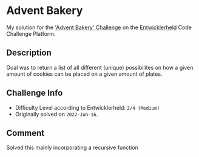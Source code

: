  # Advent Bakery

My solution for the ['Advent Bakery' Challenge](https://platform.entwicklerheld.de/challenge/challenge) on the [Entwicklerheld](https://platform.entwicklerheld.de/) Code Challenge Platform.

Description
---
Goal was to return a list of all different (unique) possibilites on how a given amount of cookies can be placed on a given amount of plates.

Challenge Info
---
* Difficulty Level according to Entwicklerheld: `2/4 (Medium)`
* Originally solved on `2022-Jun-16`.

Comment
---
Solved this mainly incorporating a recursive function